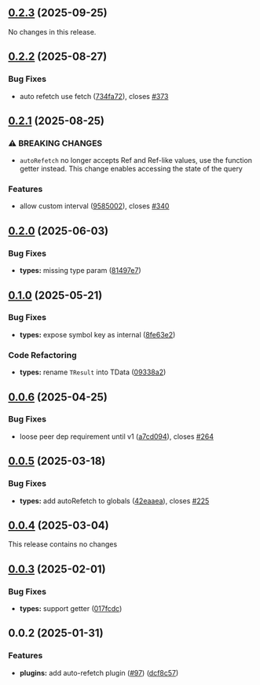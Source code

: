 ## [0.2.3](https://github.com/posva/pinia-colada/compare/@pinia/colada-plugin-auto-refetch@0.2.2...@pinia/colada-plugin-auto-refetch@0.2.3) (2025-09-25)

No changes in this release.

## [0.2.2](https://github.com/posva/pinia-colada/compare/@pinia/colada-plugin-auto-refetch@0.2.1...@pinia/colada-plugin-auto-refetch@0.2.2) (2025-08-27)

### Bug Fixes

- auto refetch use fetch ([734fa72](https://github.com/posva/pinia-colada/commit/734fa725132958aeef7a45328db7ba14cdc8fa98)), closes [#373](https://github.com/posva/pinia-colada/issues/373)

## [0.2.1](https://github.com/posva/pinia-colada/compare/@pinia/colada-plugin-auto-refetch@0.2.0...@pinia/colada-plugin-auto-refetch@0.2.1) (2025-08-25)

### ⚠ BREAKING CHANGES

- `autoRefetch` no longer accepts Ref and Ref-like
  values, use the function getter instead. This change enables accessing
  the state of the query

### Features

- allow custom interval ([9585002](https://github.com/posva/pinia-colada/commit/95850024944023a416ffdb21556ecf924afe620a)), closes [#340](https://github.com/posva/pinia-colada/issues/340)

## [0.2.0](https://github.com/posva/pinia-colada/compare/@pinia/colada-plugin-auto-refetch@0.1.0...@pinia/colada-plugin-auto-refetch@0.2.0) (2025-06-03)

### Bug Fixes

- **types:** missing type param ([81497e7](https://github.com/posva/pinia-colada/commit/81497e7970cb68e8957a7cb8630f167496c41b14))

## [0.1.0](https://github.com/posva/pinia-colada/compare/@pinia/colada-plugin-auto-refetch@0.0.6...@pinia/colada-plugin-auto-refetch@0.1.0) (2025-05-21)

### Bug Fixes

- **types:** expose symbol key as internal ([8fe63e2](https://github.com/posva/pinia-colada/commit/8fe63e2273e057aa48e8c6981b01c37349467d6c))

### Code Refactoring

- **types:** rename `TResult` into TData ([09338a2](https://github.com/posva/pinia-colada/commit/09338a26a3b2b09463e457a1711900abe6bcdeff))

## [0.0.6](https://github.com/posva/pinia-colada/compare/@pinia/colada-plugin-auto-refetch@0.0.5...@pinia/colada-plugin-auto-refetch@0.0.6) (2025-04-25)

### Bug Fixes

- loose peer dep requirement until v1 ([a7cd094](https://github.com/posva/pinia-colada/commit/a7cd09461b45f8b2c3255016c3a9e4d6abb0242d)), closes [#264](https://github.com/posva/pinia-colada/issues/264)

## [0.0.5](https://github.com/posva/pinia-colada/compare/@pinia/colada-plugin-auto-refetch@0.0.4...@pinia/colada-plugin-auto-refetch@0.0.5) (2025-03-18)

### Bug Fixes

- **types:** add autoRefetch to globals ([42eaaea](https://github.com/posva/pinia-colada/commit/42eaaea02be803dac463f1c1bb26a0f70738271a)), closes [#225](https://github.com/posva/pinia-colada/issues/225)

## [0.0.4](https://github.com/posva/pinia-colada/compare/@pinia/colada-plugin-auto-refetch@0.0.3...@pinia/colada-plugin-auto-refetch@0.0.4) (2025-03-04)

This release contains no changes

## [0.0.3](https://github.com/posva/pinia-colada/compare/@pinia/colada-plugin-auto-refetch@0.0.2...@pinia/colada-plugin-auto-refetch@0.0.3) (2025-02-01)

### Bug Fixes

- **types:** support getter ([017fcdc](https://github.com/posva/pinia-colada/commit/017fcdc844c19df91feec84221d28e0a56bd9455))

## 0.0.2 (2025-01-31)

### Features

- **plugins:** add auto-refetch plugin ([#97](https://github.com/posva/pinia-colada/issues/97)) ([dcf8c57](https://github.com/posva/pinia-colada/commit/dcf8c57a5c6695c02e046ba5e6731de71976a588))
